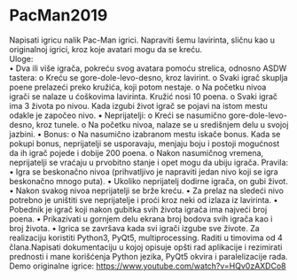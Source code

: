 # PacMan2019
Napisati igricu nalik Pac-Man igrici. Napraviti šemu lavirinta, sličnu kao u originalnoj igrici,
kroz koje avatari mogu da se kreću.<br />
Uloge:<br />
  • Dva ili više igrača, pokreću svog avatara pomoću strelica, odnosno ASDW tastera:
o Kreću se gore-dole-levo-desno, kroz lavirint.
o Svaki igrač skuplja poene prelazeći preko kružića, koji potom nestaje.
o Na početku nivoa igrači se nalaze u ćoškovima lavirinta. Kružić nosi 10
poena.
o Svaki igrač ima 3 života po nivou. Kada izgubi život igrač se pojavi na
istom mestu odakle je započeo nivo.
• Neprijatelji:
o Kreći se nasumično gore-dole-levo-desno, kroz tunele.
o Na početku nivoa, nalaze se u središnjem delu u svojoj jazbini.
• Bonus:
o Na nasumično izabranom mestu iskače bonus. Kada se pokupi bonus,
neprijatelji se usporavaju, menjaju boju i postoji mogućnost da ih igrač
pojede i dobije 200 poena.
o Nakon nasumičnog vremena, neprijatelji se vraćaju u prvobitno stanje i
opet mogu da ubiju igrača.
Pravila:
• Igra se beskonačno nivoa (prihvatljivo je napraviti jedan nivo koji se igra
beskonačno mnogo puta).
• Ukoliko neprijatelj dodirne igrača, on gubi život.
• Nakon svakog nivoa neprijatelji se brže kreću.
• Za prelaz na sledeći nivo potrebno je uništiti sve neprijatelje i proći kroz neki od
izlaza iz lavirinta.
• Pobednik je igrač koji nakon gubitka svih života igrača ima najveći broj poena.
• Prikazivati u gornjem delu ekrana broj bodova svih igrača kao i broj života.
• Igrica se završava kada svi igrači izgube sve živote.
Za realizaciju koristiti Python3, PyQt5, multiprocessing. Raditi u timovima od 4
člana.Napisati dokumentaciju u kojoj opisuje opšti rad aplikacije i rezimirati prednosti i
mane korišćenja Python jezika, PyQt5 okvira i paralelizacije rada.<br />
Demo originalne igrice: https://www.youtube.com/watch?v=HQv0zAXDCo8
